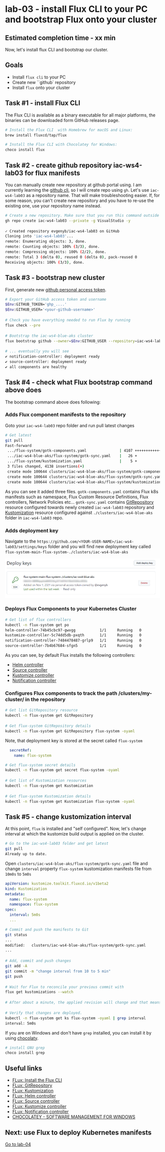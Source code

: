 # lab-03 - install Flux CLI to your PC and bootstrap Flux onto your cluster

## Estimated completion time - xx min

Now, let's install flux CLI and bootstrap our cluster. 

## Goals

* Install `flux cli` to your PC 
* Create new ``github` repository
* Install `flux` onto your cluster 

## Task #1 - install Flux CLI 

The Flux CLI is available as a binary executable for all major platforms, the binaries can be downloaded form GitHub releases page.

```bash
# Install the Flux CLI  with Homebrew for macOS and Linux:
brew install fluxcd/tap/flux
```

```powershell
# Install the Flux CLI with Chocolatey for Windows:
choco install flux
```

## Task #2 - create github repository iac-ws4-lab03 for flux manifests

You can manually create new repository at github portal using. I am currently learning the [github cli](https://cli.github.com/), so I will create repo using `gh`. Let's use `iac-ws4-lab03` as a repository name. That will make troubleshooting easier. If, for some reason, you can't create new repository and you have to re-use the existing one, use your repository name instead.

```bash
# Create a new repository. Make sure that you run this command outside of github repository, otherwise you will get the following error message  'error: remote origin already exists.' and you will need to clone iac-ws4-lab03 to some other folder.
gh repo create iac-ws4-lab03 --private -g VisualStudio -y

✓ Created repository evgenyb/iac-ws4-lab03 on GitHub
Cloning into 'iac-ws4-lab03'...
remote: Enumerating objects: 3, done.
remote: Counting objects: 100% (3/3), done.
remote: Compressing objects: 100% (2/2), done.
remote: Total 3 (delta 0), reused 0 (delta 0), pack-reused 0
Receiving objects: 100% (3/3), done.
```

## Task #3 - bootstrap new cluster

First, generate new [github personal access token](https://github.com/settings/tokens).

```bash
# Export your GitHub access token and username
$Env:GITHUB_TOKEN='ghp_....'
$Env:GITHUB_USER='<your-github-username>'

# Check you have everything needed to run Flux by running 
flux check --pre

# Bootstrap the iac-ws4-blue-aks cluster
flux bootstrap github --owner=$Env:GITHUB_USER --repository=iac-ws4-lab03 --branch=main --personal --path=clusters/iac-ws4-blue-aks

# ... eventually you will see 
✔ notification-controller: deployment ready
✔ source-controller: deployment ready
✔ all components are healthy
```

## Task #4 - check what Flux bootstrap command above does 

The bootstrap command above does following:

### Adds Flux component manifests to the repository

Goto your `iac-ws4-lab03` repo folder and run pull latest changes

```bash
# Get latest
git pull
Fast-forward
 .../flux-system/gotk-components.yaml               | 4107 ++++++++++++++++++++
 .../iac-ws4-blue-aks/flux-system/gotk-sync.yaml    |   26 +
 .../flux-system/kustomization.yaml                 |    5 +
 3 files changed, 4138 insertions(+)
 create mode 100644 clusters/iac-ws4-blue-aks/flux-system/gotk-components.yaml
 create mode 100644 clusters/iac-ws4-blue-aks/flux-system/gotk-sync.yaml
 create mode 100644 clusters/iac-ws4-blue-aks/flux-system/kustomization.yaml
```

As you can see it added three files. 
`gotk-components.yaml` contains Flux k8s manifests such as namespace, Flux Custom Resource Definitions, Flux controllers, Network Policies etc...
`gotk-sync.yaml` contains [GitRepository](https://fluxcd.io/docs/components/source/gitrepositories/#artifact) resource configured towards newly created `iac-ws4-lab03` repository and [Kustomization](https://fluxcd.io/docs/components/kustomize/kustomization/#source-reference) resource configured against `./clusters/iac-ws4-blue-aks` folder in `iac-ws4-lab03` repo. 


### Adds deployment key

Navigate to the `https://github.com/<YOUR-USER-NAME>/iac-ws4-lab03/settings/keys` folder and you will find new deployment key called `flux-system-main-flux-system-./clusters/iac-ws4-blue-aks`

![deployment-key](./images/github-deployment-key.png)

### Deploys Flux Components to your Kubernetes Cluster

```bash
# Get list of flux controllers 
kubectl -n flux-system get po
helm-controller-74b45cbc97-gwvgg           1/1     Running   0          46m
kustomize-controller-5c74dd5db-pxqth       1/1     Running   0          46m
notification-controller-7484478487-grlp9   1/1     Running   0          46m
source-controller-7b4b67684-sfgn5          1/1     Running   0          46m
```

As you can see, by default Flux installs the following controllers:
* [Helm controller](https://fluxcd.io/docs/components/helm/)
* [Source controller](https://fluxcd.io/docs/components/source/)
* [Kustomize controller](https://fluxcd.io/docs/components/kustomize/)
* [Notification controller](https://fluxcd.io/docs/components/notification/)


### Configures Flux components to track the path /clusters/my-cluster/ in the repository

```bash
# Get list GitRepository resource
kubectl -n flux-system get GitRepository

# Get flux-system GitRepository details
kubectl -n flux-system get GitRepository flux-system -oyaml
```

Note, that deployment key is stored at the secret called `flux-system`

```yaml
  secretRef:
    name: flux-system
```
    
```bash
# Get flux-system secret details
kubectl -n flux-system get secret flux-system -oyaml

# Get list of Kustomization resources
kubectl -n flux-system get Kustomization 

# Get flux-system Kustomization details
kubectl -n flux-system get Kustomization flux-system -oyaml
```

## Task #5 - change kustomization interval

At this point, `flux` is installed and "self configured". Now, let's change interval at which the kustomize build output is applied on the cluster. 

```bash
# Go to the iac-ws4-lab03 folder and get latest
git pull
Already up to date.

```

Open `clusters/iac-ws4-blue-aks/flux-system/gotk-sync.yaml` file and change `interval` property `flux-system` kustomization manifests file from `10m0s` to `5m0s`

```yaml
apiVersion: kustomize.toolkit.fluxcd.io/v1beta2
kind: Kustomization
metadata:
  name: flux-system
  namespace: flux-system
spec:
  interval: 5m0s
  ...
```

```bash
# Commit and push the manifests to Git
git status
...
modified:   clusters/iac-ws4-blue-aks/flux-system/gotk-sync.yaml
...

# Add, commit and push changes
git add -A
git commit -m "change interval from 10 to 5 min"
git push

# Wait for Flux to reconcile your previous commit with
flux get kustomizations --watch

# After about a minute, the applied revision will change and that means that changes we committed to the github are deployed

# Verify that changes are deployed.
kubectl -n flux-system get ks flux-system -oyaml | grep interval
interval: 5m0s
``` 

If you are on Windows and don't have `grep` installed, you can install it by using [chocolaty](https://chocolatey.org/install). 

```bash
# install GNU grep
choco install grep
```



## Useful links

* [FLux: Install the Flux CLI](https://fluxcd.io/docs/installation/#install-the-flux-cli)
* [FLux: GitRepository](https://fluxcd.io/docs/components/source/gitrepositories/#artifact)
* [FLux: Kustomization](https://fluxcd.io/docs/components/kustomize/kustomization/#source-reference)
* [FLux: Helm controller](https://fluxcd.io/docs/components/helm/)
* [FLux: Source controller](https://fluxcd.io/docs/components/source/)
* [FLux: Kustomize controller](https://fluxcd.io/docs/components/kustomize/)
* [FLux: Notification controller](https://fluxcd.io/docs/components/notification/)
* [CHOCOLATEY - SOFTWARE MANAGEMENT FOR WINDOWS](https://chocolatey.org/install)

## Next: use Flux to deploy Kubernetes manifests

[Go to lab-04](../lab-04/readme.md)